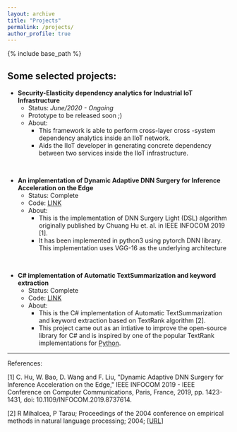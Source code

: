 ```yaml
---
layout: archive
title: "Projects"
permalink: /projects/
author_profile: true
---
```


{% include base_path %}

## Some selected projects:

* __Security-Elasticity dependency analytics for Industrial IoT Infrastructure__
    * Status: _June/2020 - Ongoing_ 
    * Prototype to be released soon ;)
    * About: 
        * This framework is able to perform cross-layer cross -system dependency analytics inside an IIoT network.
        * Aids the IIoT developer in generating concrete dependency between two services inside the IIoT infrastructure. 

<br/>

* __An implementation of Dynamic Adaptive DNN Surgery for Inference Acceleration on the Edge__
    * Status: Complete
    * Code: [LINK](https://github.com/rohitshubham/special_assignment_2020)
    * About:
        * This is the implementation of DNN Surgery Light (DSL) algorithm originally published by Chuang Hu et. al. in IEEE INFOCOM 2019 [1].
        * It has been implemented in python3 using pytorch DNN library. This implementation uses VGG-16 as the underlying architecture

<br/>

* __C# implementation of Automatic TextSummarization and keyword extraction__
    * Status: Complete
    * Code: [LINK](https://github.com/ebenso/TextSummarizer)
    * About: 
        * This is the C# implementation of Automatic TextSummarization and keyword extraction based on TextRank algorithm [2].
        * This project came out as an intiative to improve the open-source library for C# and is inspired by one of the popular TextRank implementations for [Python](https://github.com/davidadamojr/TextRank).

---
References:

[1] C. Hu, W. Bao, D. Wang and F. Liu, "Dynamic Adaptive DNN Surgery for Inference Acceleration on the Edge," IEEE INFOCOM 2019 - IEEE Conference on Computer Communications, Paris, France, 2019, pp. 1423-1431, doi: 10.1109/INFOCOM.2019.8737614.

[2] R Mihalcea, P Tarau; Proceedings of the 2004 conference on empirical methods in natural language processing; 2004; [[URL](http://www.aclweb.org/anthology/W04-3200)] 